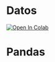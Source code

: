 # Datos


[![Open In Colab](https://colab.research.google.com/assets/colab-badge.svg)](https://drive.google.com/file/d/12PxqDHPYvAo3XLPv5RUGDVkZiT2X15OI/view?usp=sharing)



# Pandas

